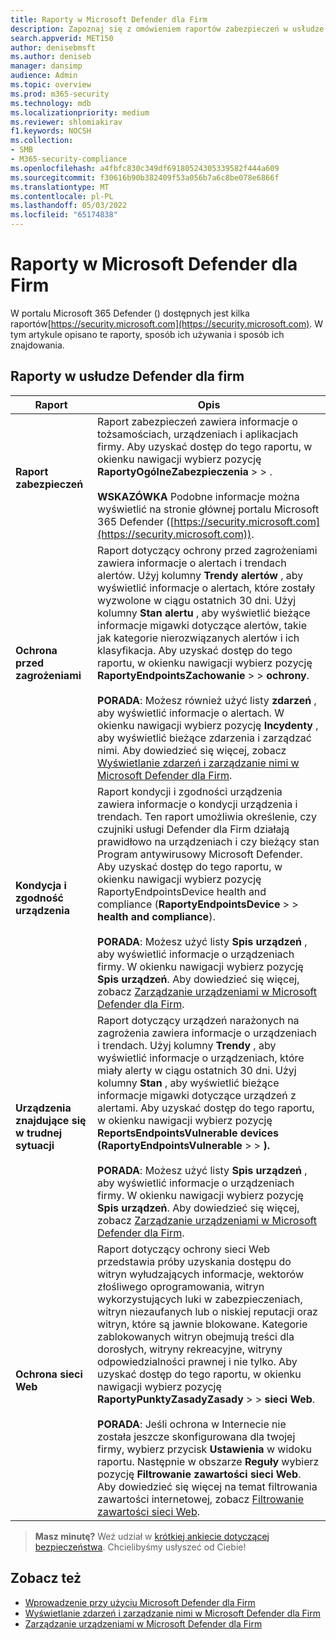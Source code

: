 ```yaml
---
title: Raporty w Microsoft Defender dla Firm
description: Zapoznaj się z omówieniem raportów zabezpieczeń w usłudze Defender dla firm. Raporty będą pokazywać wykryte zagrożenia, alerty, luki w zabezpieczeniach i stan urządzenia.
search.appverid: MET150
author: denisebmsft
ms.author: deniseb
manager: dansimp
audience: Admin
ms.topic: overview
ms.prod: m365-security
ms.technology: mdb
ms.localizationpriority: medium
ms.reviewer: shlomiakirav
f1.keywords: NOCSH
ms.collection:
- SMB
- M365-security-compliance
ms.openlocfilehash: a4fbfc830c349df69180524305339582f444a609
ms.sourcegitcommit: f30616b90b382409f53a056b7a6c8be078e6866f
ms.translationtype: MT
ms.contentlocale: pl-PL
ms.lasthandoff: 05/03/2022
ms.locfileid: "65174838"
---
```

# <a name="reports-in-microsoft-defender-for-business"></a>Raporty w Microsoft Defender dla Firm

W portalu Microsoft 365 Defender () dostępnych jest kilka raportów[https://security.microsoft.com](https://security.microsoft.com). W tym artykule opisano te raporty, sposób ich używania i sposób ich znajdowania.

## <a name="reports-in-defender-for-business"></a>Raporty w usłudze Defender dla firm

|Raport  |Opis  |
|---------|---------|
| **Raport zabezpieczeń**  | Raport zabezpieczeń zawiera informacje o tożsamościach, urządzeniach i aplikacjach firmy. Aby uzyskać dostęp do tego raportu, w okienku nawigacji wybierz pozycję **RaportyOgólneZabezpieczenia** >  > . <br/><br/>**WSKAZÓWKA** Podobne informacje można wyświetlić na stronie głównej portalu Microsoft 365 Defender ([https://security.microsoft.com](https://security.microsoft.com)). |
| **Ochrona przed zagrożeniami**  | Raport dotyczący ochrony przed zagrożeniami zawiera informacje o alertach i trendach alertów. Użyj kolumny **Trendy alertów** , aby wyświetlić informacje o alertach, które zostały wyzwolone w ciągu ostatnich 30 dni. Użyj kolumny **Stan alertu** , aby wyświetlić bieżące informacje migawki dotyczące alertów, takie jak kategorie nierozwiązanych alertów i ich klasyfikacja. Aby uzyskać dostęp do tego raportu, w okienku nawigacji wybierz pozycję **RaportyEndpointsZachowanie** >  >  **ochrony**. <br/><br/>**PORADA**: Możesz również użyć listy **zdarzeń** , aby wyświetlić informacje o alertach. W okienku nawigacji wybierz pozycję **Incydenty** , aby wyświetlić bieżące zdarzenia i zarządzać nimi. Aby dowiedzieć się więcej, zobacz [Wyświetlanie zdarzeń i zarządzanie nimi w Microsoft Defender dla Firm](mdb-view-manage-incidents.md). |
| **Kondycja i zgodność urządzenia** | Raport kondycji i zgodności urządzenia zawiera informacje o kondycji urządzenia i trendach. Ten raport umożliwia określenie, czy czujniki usługi Defender dla Firm działają prawidłowo na urządzeniach i czy bieżący stan Program antywirusowy Microsoft Defender. Aby uzyskać dostęp do tego raportu, w okienku nawigacji wybierz pozycję RaportyEndpointsDevice health and compliance (**RaportyEndpointsDevice** >  >  **health and compliance**). <br/><br/>**PORADA**: Możesz użyć listy **Spis urządzeń** , aby wyświetlić informacje o urządzeniach firmy. W okienku nawigacji wybierz pozycję **Spis urządzeń**. Aby dowiedzieć się więcej, zobacz [Zarządzanie urządzeniami w Microsoft Defender dla Firm](mdb-manage-devices.md). |
| **Urządzenia znajdujące się w trudnej sytuacji** | Raport dotyczący urządzeń narażonych na zagrożenia zawiera informacje o urządzeniach i trendach. Użyj kolumny **Trendy** , aby wyświetlić informacje o urządzeniach, które miały alerty w ciągu ostatnich 30 dni. Użyj kolumny **Stan** , aby wyświetlić bieżące informacje migawki dotyczące urządzeń z alertami. Aby uzyskać dostęp do tego raportu, w okienku nawigacji wybierz pozycję **ReportsEndpointsVulnerable devices (RaportyEndpointsVulnerable** >  > **).**<br/><br/>**PORADA**: Możesz użyć listy **Spis urządzeń** , aby wyświetlić informacje o urządzeniach firmy. W okienku nawigacji wybierz pozycję **Spis urządzeń**. Aby dowiedzieć się więcej, zobacz [Zarządzanie urządzeniami w Microsoft Defender dla Firm](mdb-manage-devices.md). |
| **Ochrona sieci Web** | Raport dotyczący ochrony sieci Web przedstawia próby uzyskania dostępu do witryn wyłudzających informacje, wektorów złośliwego oprogramowania, witryn wykorzystujących luki w zabezpieczeniach, witryn niezaufanych lub o niskiej reputacji oraz witryn, które są jawnie blokowane. Kategorie zablokowanych witryn obejmują treści dla dorosłych, witryny rekreacyjne, witryny odpowiedzialności prawnej i nie tylko. Aby uzyskać dostęp do tego raportu, w okienku nawigacji wybierz pozycję **RaportyPunktyZasadyZasady** >  >  **sieci Web**.<br/><br/>**PORADA**: Jeśli ochrona w Internecie nie została jeszcze skonfigurowana dla twojej firmy, wybierz przycisk **Ustawienia** w widoku raportu. Następnie w obszarze **Reguły** wybierz pozycję **Filtrowanie zawartości sieci Web**. Aby dowiedzieć się więcej na temat filtrowania zawartości internetowej, zobacz [Filtrowanie zawartości sieci Web](../defender-endpoint/web-content-filtering.md). |

>
> **Masz minutę?**
> Weź udział w <a href="https://microsoft.qualtrics.com/jfe/form/SV_0JPjTPHGEWTQr4y" target="_blank">krótkiej ankiecie dotyczącej bezpieczeństwa</a>. Chcielibyśmy usłyszeć od Ciebie!
>

## <a name="see-also"></a>Zobacz też

- [Wprowadzenie przy użyciu Microsoft Defender dla Firm](mdb-get-started.md)
- [Wyświetlanie zdarzeń i zarządzanie nimi w Microsoft Defender dla Firm](mdb-view-manage-incidents.md)
- [Zarządzanie urządzeniami w Microsoft Defender dla Firm](mdb-manage-devices.md)
